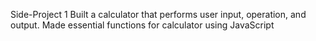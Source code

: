 Side-Project 1
Built a calculator that performs user input, operation, and output.
Made essential functions for calculator using JavaScript
